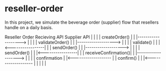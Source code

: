 # reseller-order
In this project, we simulate the beverage order (supplier) flow that resellers handle on a daily basis.


  Reseller           Order Recieving API    Supplier API
    |                     |                     |
    |  createOrder()      |                     |
    |-------------------> |                     |
    |                     | validateOrder()     |
    |                     |-------------------> |
    |                     |                     |  validate()
    |                     |                     |<-----------------|
    |                     | sendOrder()         |
    |                     |-------------------> |
    |                     |                     |  sendOrder()
    |                     |                     |<-----------------|
    |                     | receiveConfirmation()|
    |                     |-------------------> |
    |                     |                     |  confirmation
    |                     |<------------------- |
    |     confirm()       |                     |
    |<------------------- |                     |
    |                     |                     |

